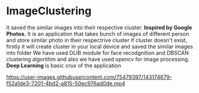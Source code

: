 # ImageClustering
It saved the similar images into their respective cluster. **Inspired by Google Photos.**
It is an application that takes bunch of images of different person and store similar photo in their respectrive cluster if cluster doesn't exist, firstly
it will create cluster in your local device and saved the similar images into folder
We have used DLIB module for face recodgnition and DBSCAN clustering algortihm and also we have used opencv for image processing.
**Deep Learning** is basic crux of the application


https://user-images.githubusercontent.com/75479397/143174679-f52a1de3-7201-4bd2-a815-50ec976ad0de.mp4


